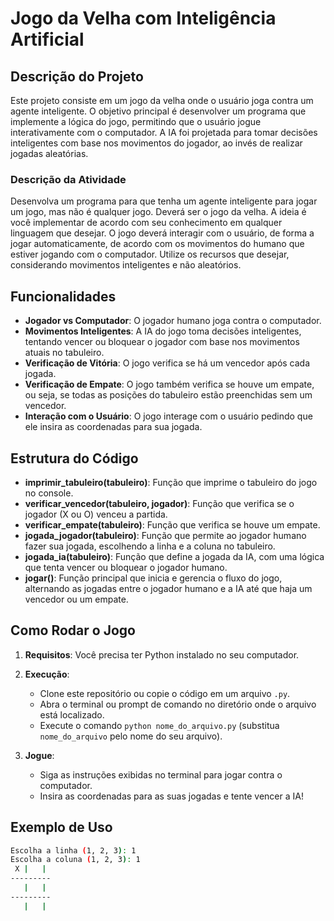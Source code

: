 # Jogo da Velha com Inteligência Artificial

## Descrição do Projeto

Este projeto consiste em um jogo da velha onde o usuário joga contra um agente inteligente. O objetivo principal é desenvolver um programa que implemente a lógica do jogo, permitindo que o usuário jogue interativamente com o computador. A IA foi projetada para tomar decisões inteligentes com base nos movimentos do jogador, ao invés de realizar jogadas aleatórias.

### Descrição da Atividade

Desenvolva um programa para que tenha um agente inteligente para jogar um jogo, mas não é qualquer jogo. Deverá ser o jogo da velha. A ideia é você implementar de acordo com seu conhecimento em qualquer linguagem que desejar. O jogo deverá interagir com o usuário, de forma a jogar automaticamente, de acordo com os movimentos do humano que estiver jogando com o computador. Utilize os recursos que desejar, considerando movimentos inteligentes e não aleatórios.

## Funcionalidades

- **Jogador vs Computador**: O jogador humano joga contra o computador.
- **Movimentos Inteligentes**: A IA do jogo toma decisões inteligentes, tentando vencer ou bloquear o jogador com base nos movimentos atuais no tabuleiro.
- **Verificação de Vitória**: O jogo verifica se há um vencedor após cada jogada.
- **Verificação de Empate**: O jogo também verifica se houve um empate, ou seja, se todas as posições do tabuleiro estão preenchidas sem um vencedor.
- **Interação com o Usuário**: O jogo interage com o usuário pedindo que ele insira as coordenadas para sua jogada.

## Estrutura do Código

- **imprimir_tabuleiro(tabuleiro)**: Função que imprime o tabuleiro do jogo no console.
- **verificar_vencedor(tabuleiro, jogador)**: Função que verifica se o jogador (X ou O) venceu a partida.
- **verificar_empate(tabuleiro)**: Função que verifica se houve um empate.
- **jogada_jogador(tabuleiro)**: Função que permite ao jogador humano fazer sua jogada, escolhendo a linha e a coluna no tabuleiro.
- **jogada_ia(tabuleiro)**: Função que define a jogada da IA, com uma lógica que tenta vencer ou bloquear o jogador humano.
- **jogar()**: Função principal que inicia e gerencia o fluxo do jogo, alternando as jogadas entre o jogador humano e a IA até que haja um vencedor ou um empate.

## Como Rodar o Jogo

1. **Requisitos**: Você precisa ter Python instalado no seu computador.

2. **Execução**:
    - Clone este repositório ou copie o código em um arquivo `.py`.
    - Abra o terminal ou prompt de comando no diretório onde o arquivo está localizado.
    - Execute o comando `python nome_do_arquivo.py` (substitua `nome_do_arquivo` pelo nome do seu arquivo).

3. **Jogue**:
    - Siga as instruções exibidas no terminal para jogar contra o computador.
    - Insira as coordenadas para as suas jogadas e tente vencer a IA!

## Exemplo de Uso

```bash
Escolha a linha (1, 2, 3): 1
Escolha a coluna (1, 2, 3): 1
 X |   |  
---------
   |   |  
---------
   |   |  
